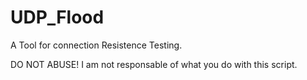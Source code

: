 # UDP_Flood
A Tool for connection Resistence Testing.

DO NOT ABUSE!
I am not responsable of what you do with this script.
